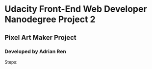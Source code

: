# Udacity Front-End Web Developer Nanodegree Project 2

## Pixel Art Maker Project

### Developed by Adrian Ren

Steps:
